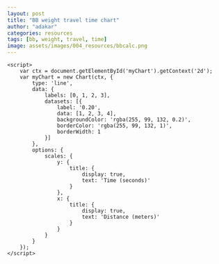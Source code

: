 ```yaml
---
layout: post
title: "BB weight travel time chart"
author: "adakar"
categories: resources
tags: [bb, weight, travel, time]
image: assets/images/004_resources/bbcalc.png
---
```


<script src="https://cdn.jsdelivr.net/npm/chart.js"></script>

<body>
    <canvas id="myChart"></canvas>

    <script>
        var ctx = document.getElementById('myChart').getContext('2d');
        var myChart = new Chart(ctx, {
            type: 'line',
            data: {
                labels: [0, 1, 2, 3],
                datasets: [{
                    label: '0.20',
                    data: [1, 2, 3, 4],
                    backgroundColor: 'rgba(255, 99, 132, 0.2)',
                    borderColor: 'rgba(255, 99, 132, 1)',
                    borderWidth: 1
                }]
            },
            options: {
                scales: {
                    y: {
                        title: {
                            display: true,
                            text: 'Time (seconds)'
                        }
                    },
                    x: {
                        title: {
                            display: true,
                            text: 'Distance (meters)'
                        }
                    }
                }
            }
        });
    </script>
</body>


